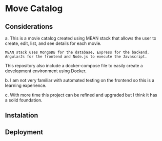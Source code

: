 # Move Catalog

## Considerations
  a. This is a movie catalog created using MEAN stack that allows the user to create, edit, list, and see details
for each movie.

```
MEAN stack uses MongoDB for the database, Express for the backend, AngularJs for the frontend and Node.js to execute the Javascript.
```

  This repository also include a docker-compose file to easily create a development environment using Docker.

  b. I am not very familiar with automated testing on the frontend so this is a learning experience.

  c. With more time this project can be refined and upgraded but I think it has a solid foundation.

## Instalation

## Deployment
